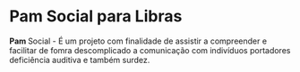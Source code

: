 # Pam Social para Libras
<strong>Pam </strong>Social - É um projeto com  finalidade de  assistir a compreender e facilitar de fomra descomplicado a comunicação com  indivíduos  portadores deficiência auditiva e também surdez.
